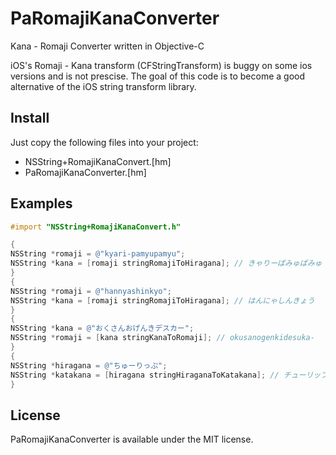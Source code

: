 PaRomajiKanaConverter
=====================

Kana - Romaji Converter written in Objective-C

iOS's Romaji - Kana transform (CFStringTransform) is buggy on some ios versions and is not prescise. 
The goal of this code is to become a good alternative of the iOS string transform library.


## Install
Just copy the following files into your project:
* NSString+RomajiKanaConvert.[hm]
* PaRomajiKanaConverter.[hm]
   
## Examples

```objective-c
#import "NSString+RomajiKanaConvert.h"

{
NSString *romaji = @"kyari-pamyupamyu";
NSString *kana = [romaji stringRomajiToHiragana]; // きゃりーぱみゅぱみゅ
}
{
NSString *romaji = @"hannyashinkyo";
NSString *kana = [romaji stringRomajiToHiragana]; // はんにゃしんきょう
}
{
NSString *kana = @"おくさんおげんきデスカー";
NSString *romaji = [kana stringKanaToRomaji]; // okusanogenkidesuka-
}
{
NSString *hiragana = @"ちゅーりっぷ";
NSString *katakana = [hiragana stringHiraganaToKatakana]; // チューリップ
}

```


## License

PaRomajiKanaConverter is available under the MIT license.